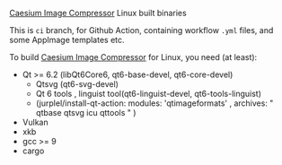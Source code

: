 [Caesium Image Compressor](https://github.com/Lymphatus/caesium-image-compressor) Linux built binaries

This is `ci` branch, for Github Action, containing workflow `.yml` files, and some AppImage templates etc.

To build [Caesium Image Compressor](https://github.com/Lymphatus/caesium-image-compressor) for Linux, you need (at least):

- Qt >= 6.2 (libQt6Core6, qt6-base-devel, qt6-core-devel)
    - Qtsvg (qt6-svg-devel)
    - Qt 6  tools , linguist tool(qt6-linguist-devel, qt6-tools-linguist)
    - (jurplel/install-qt-action:  modules: 'qtimageformats'  ,  archives: " qtbase  qtsvg icu  qttools "  )
- Vulkan
- xkb 
- gcc >= 9
- cargo 
